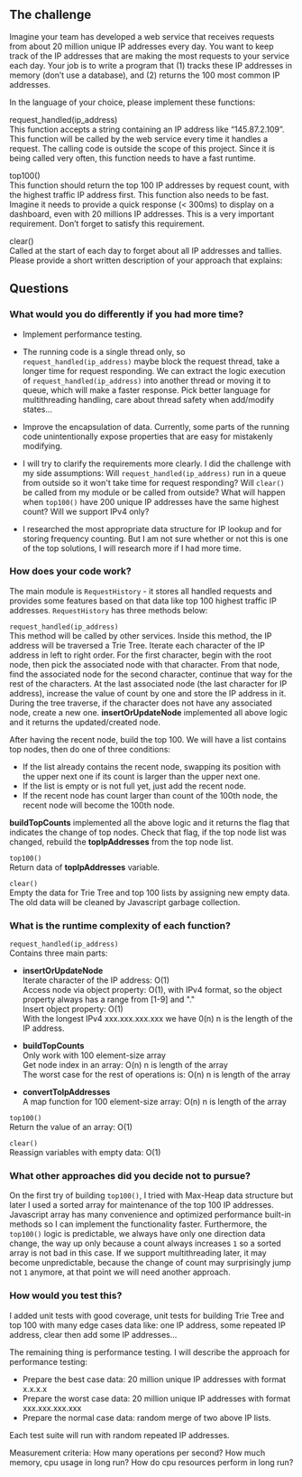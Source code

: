 ## The challenge

Imagine your team has developed a web service that receives requests from about 20 million unique IP addresses every day. You want to keep track of the IP addresses that are making the most requests to your service each day. Your job is to write a program that (1) tracks these IP addresses in memory (don’t use a database), and (2) returns the 100 most common IP addresses.

In the language of your choice, please implement these functions:

request_handled(ip_address)  
This function accepts a string containing an IP address like “145.87.2.109”. This function will be called by the web service every time it handles a request. The calling code is outside the scope of this project. Since it is being called very often, this function needs to have a fast runtime.

top100()  
This function should return the top 100 IP addresses by request count, with the highest traffic IP address first. This function also needs to be fast. Imagine it needs to provide a quick response (< 300ms) to display on a dashboard, even with 20 millions IP addresses. This is a very important requirement. Don’t forget to satisfy this requirement.

clear()  
Called at the start of each day to forget about all IP addresses and tallies.
Please provide a short written description of your approach that explains:

## Questions

### What would you do differently if you had more time?
- Implement performance testing.

- The running code is a single thread only, so `request_handled(ip_address)` maybe block the request thread, take a longer time for request responding. We can extract the logic execution of `request_handled(ip_address)` into another thread or moving it to queue, which will make a faster response. Pick better language for multithreading handling, care about thread safety when add/modify states... 

- Improve the encapsulation of data. Currently, some parts of the running code unintentionally expose properties that are easy for mistakenly modifying.

- I will try to clarify the requirements more clearly. I did the challenge with my side assumptions: Will `request_handled(ip_address)` run in a queue from outside so it won't take time for request responding? Will `clear()` be called from my module or be called from outside? What will happen when `top100()` have 200 unique IP addresses have the same highest count? Will we support IPv4 only?

- I researched the most appropriate data structure for IP lookup and for storing frequency counting. But I am not sure whether or not this is one of the top solutions, I will research more if I had more time.  
 
### How does your code work?
The main module is `RequestHistory` - it stores all handled requests and provides some features based on that data like top 100 highest traffic IP addresses. `RequestHistory` has three methods below:

`request_handled(ip_address)`  
This method will be called by other services. Inside this method, the IP address will be traversed a Trie Tree. Iterate each character of the IP address in left to right order. For the first character, begin with the root node, then pick the associated node with that character. From that node, find the associated node for the second character, continue that way for the rest of the characters. At the last associated node (the last character for IP address), increase the value of count by one and store the IP address in it. During the tree traverse, if the character does not have any associated node, create a new one. **insertOrUpdateNode** implemented all above logic and it returns the updated/created node.

After having the recent node, build the top 100. We will have a list contains top nodes, then do one of three conditions: 
- If the list already contains the recent node, swapping its position with the upper next one if its count is larger than the upper next one.
- If the list is empty or is not full yet, just add the recent node.
- If the recent node has count larger than count of the 100th node, the recent node will become the 100th node.    

**buildTopCounts** implemented all the above logic and it returns the flag that indicates the change of top nodes. Check that flag, if the top node list was changed, rebuild the **topIpAddresses** from the top node list.  

`top100()`  
Return data of **topIpAddresses** variable.

`clear()`  
Empty the data for Trie Tree and top 100 lists by assigning new empty data. The old data will be cleaned by Javascript garbage collection.  
### What is the runtime complexity of each function?
`request_handled(ip_address)`  
Contains three main parts:  
- **insertOrUpdateNode**  
Iterate character of the IP address: O(1)  
Access node via object property: O(1), with IPv4 format, so the object property always has a range from [1-9] and "."   
Insert object property: O(1)  
With the longest IPv4 xxx.xxx.xxx.xxx we have 0(n) n is the length of the IP address.  

- **buildTopCounts**  
Only work with 100 element-size array  
Get node index in an array: O(n) n is length of the array  
The worst case for the rest of operations is: O(n) n is length of the array

- **convertToIpAddresses**  
A map function for 100 element-size array: O(n) n is length of the array

`top100()`  
Return the value of an array: O(1)

`clear()`  
Reassign variables with empty data: O(1)  

### What other approaches did you decide not to pursue?
On the first try of building `top100()`, I tried with Max-Heap data structure but later I used a sorted array for maintenance of the top 100 IP addresses. Javascript array has many convenience and optimized performance built-in methods so I can implement the functionality faster. Furthermore, the `top100()` logic is predictable, we always have only one direction data change, the way up only because a count always increases `1` so a sorted array is not bad in this case. If we support multithreading later, it may become unpredictable, because the change of count may surprisingly jump not `1` anymore, at that point we will need another approach.  

### How would you test this?
I added unit tests with good coverage, unit tests for building Trie Tree and top 100 with many edge cases data like: one IP address, some repeated IP address, clear then add some IP addresses...  

The remaining thing is performance testing. I will describe the approach for performance testing:
- Prepare the best case data: 20 million unique IP addresses with format x.x.x.x
- Prepare the worst case data: 20 million unique IP addresses with format xxx.xxx.xxx.xxx
- Prepare the normal case data: random merge of two above IP lists.

Each test suite will run with random repeated IP addresses.  

Measurement criteria: How many operations per second? How much memory, cpu usage in long run? How do cpu resources perform in long run?

